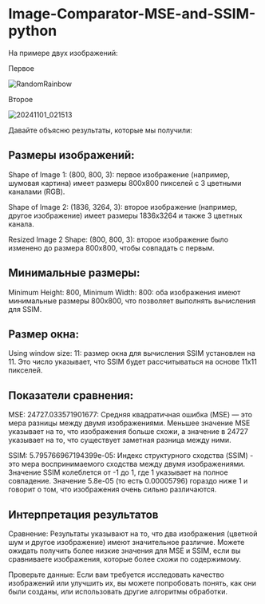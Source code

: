 # Image-Comparator-MSE-and-SSIM-python
На примере двух изображений:

Первое

![RandomRainbow](https://github.com/user-attachments/assets/799ac376-c656-4079-bf76-3cf1c8b56850)

Второе

![20241101_021513](https://github.com/user-attachments/assets/7006d4e1-d6e6-44df-a37c-b234b6f9d5fe)

Давайте объясню результаты, которые мы получили:

## Размеры изображений:

Shape of Image 1: (800, 800, 3): первое изображение (например, шумовая картина) имеет размеры 800x800 пикселей с 3 цветными каналами (RGB).

Shape of Image 2: (1836, 3264, 3): второе изображение (например, другое изображение) имеет размеры 1836x3264 и также 3 цветных канала.

Resized Image 2 Shape: (800, 800, 3): второе изображение было изменено до размера 800x800, чтобы совпадать с первым.

## Минимальные размеры:

Minimum Height: 800, Minimum Width: 800: оба изображения имеют минимальные размеры 800x800, что позволяет выполнять вычисления для SSIM.

## Размер окна:

Using window size: 11: размер окна для вычисления SSIM установлен на 11. Это число указывает, что SSIM будет рассчитываться на основе 11х11 пикселей.

## Показатели сравнения:

MSE: 24727.033571901677: Средняя квадратичная ошибка (MSE) — это мера разницы между двумя изображениями. Меньшее значение MSE указывает на то, что изображения больше схожи, а значение в 24727 указывает на то, что существует заметная разница между ними.
    
SSIM: 5.795766967194399e-05: Индекс структурного сходства (SSIM) - это мера воспринимаемого сходства между двумя изображениями. Значение SSIM колеблется от -1 до 1, где 1 указывает на полное совпадение. Значение 5.8e-05 (то есть 0.00005796) гораздо ниже 1 и говорит о том, что изображения очень сильно различаются.
    
## Интерпретация результатов

Сравнение: Результаты указывают на то, что два изображения (цветной шум и другое изображение) имеют значительное различие. Можете ожидать получить более низкие значения для MSE и SSIM, если вы сравниваете изображения, которые более схожи по содержимому.
    
Проверьте данные: Если вам требуется исследовать качество изображений или улучшить их, вы можете попробовать понять, как они были созданы, или использовать другие алгоритмы обработки.
